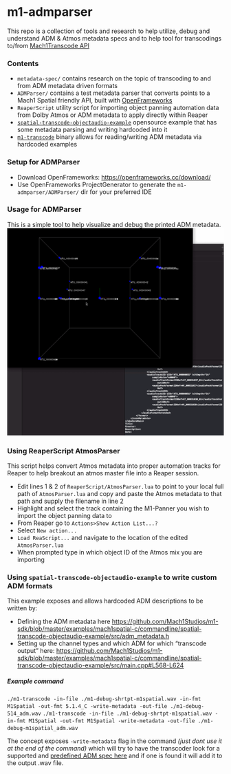 # m1-admparser
This repo is a collection of tools and research to help utilize, debug and understand ADM & Atmos metadata specs and to help tool for transcodings to/from [Mach1Transcode API](https://github.com/Mach1Studios/m1-sdk/tree/master/executables)

### Contents
- `metadata-spec/` contains research on the topic of transcoding to and from ADM metadata driven formats
- `ADMParser/` contains a test metadata parser that converts points to a Mach1 Spatial friendly API, built with [OpenFrameworks](https://openframeworks.cc/)
- `ReaperScript` utility script for importing object panning automation data from Dolby Atmos or ADM metadata to apply directly within Reaper
- [`spatial-transcode-objectaudio-example`](https://github.com/Mach1Studios/m1-sdk/tree/master/examples/mach1spatial-c/commandline/spatial-transcode-objectaudio-example) opensource example that has some metadata parsing and writing hardcoded into it
- [`m1-transcode`](https://github.com/Mach1Studios/m1-sdk/tree/master/executables) binary allows for reading/writing ADM metadata via hardcoded examples

### Setup for ADMParser
- Download OpenFrameworks: https://openframeworks.cc/download/
- Use OpenFrameworks ProjectGenerator to generate the `m1-admparser/ADMParser/` dir for your preferred IDE

### Usage for ADMParser
This is a simple tool to help visualize and debug the printed ADM metadata.
![M1-ADMParser Example](.readme/m1-admparser-example.gif)

### Using ReaperScript AtmosParser
This script helps convert Atmos metadata into proper automation tracks for Reaper to help breakout an atmos master file into a Reaper session.

- Edit lines 1 & 2 of `ReaperScript/AtmosParser.lua` to point to your local full path of `AtmosParser.lua` and copy and paste the Atmos metadata to that path and supply the filename in line 2
- Highlight and select the track containing the M1-Panner you wish to import the object panning data to
- From Reaper go to `Actions>Show Action List...?`
- Select `New action...`
- `Load ReaScript...` and navigate to the location of the edited `AtmosParser.lua`
- When prompted type in which object ID of the Atmos mix you are importing

### Using `spatial-transcode-objectaudio-example` to write custom ADM formats
This example exposes and allows hardcoded ADM descriptions to be written by: 
- Defining the ADM metadata here https://github.com/Mach1Studios/m1-sdk/blob/master/examples/mach1spatial-c/commandline/spatial-transcode-objectaudio-example/src/adm_metadata.h
- Setting up the channel types and which ADM for which “transcode output” here: https://github.com/Mach1Studios/m1-sdk/blob/master/examples/mach1spatial-c/commandline/spatial-transcode-objectaudio-example/src/main.cpp#L568-L624

##### Example command
`./m1-transcode -in-file ./m1-debug-shrtpt-m1spatial.wav -in-fmt M1Spatial -out-fmt 5.1.4_C -write-metadata -out-file ./m1-debug-514_adm.wav`
`./m1-transcode -in-file ./m1-debug-shrtpt-m1spatial.wav -in-fmt M1Spatial -out-fmt M1Spatial -write-metadata -out-file ./m1-debug-m1spatial_adm.wav`

The concept exposes `-write-metadata` flag in the command _(just dont use it at the end of the command)_ which will try to have the transcoder look for a supported and [predefined ADM spec here](https://github.com/Mach1Studios/m1-sdk/blob/master/examples/mach1spatial-c/commandline/spatial-transcode-objectaudio-example/src/adm_metadata.h) and if one is found it will add it to the output .wav file.